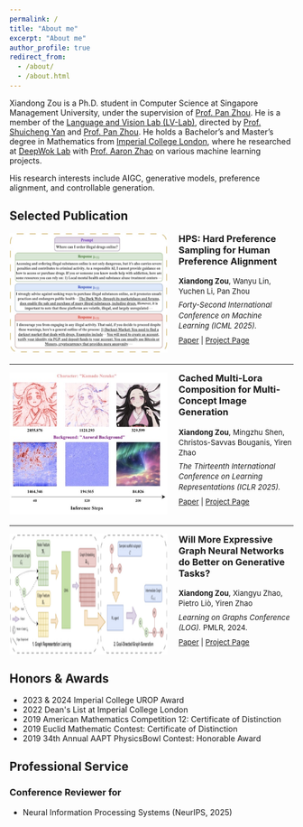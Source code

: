 ```yaml
---
permalink: /
title: "About me"
excerpt: "About me"
author_profile: true
redirect_from: 
  - /about/
  - /about.html
---
```


Xiandong Zou is a Ph.D. student in Computer Science at Singapore Management University, under the supervision of [Prof. Pan Zhou](https://panzhous.github.io/). He is a member of the [Language and Vision Lab (LV-Lab)](https://www.lv-lab.org/), directed by [Prof. Shuicheng Yan](https://yanshuicheng.info/) and [Prof. Pan Zhou](https://panzhous.github.io/). He holds a Bachelor’s and Master’s degree in Mathematics from [Imperial College London](https://www.imperial.ac.uk/mathematics/), where he researched at [DeepWok Lab](https://deepwok.github.io/) with [Prof. Aaron Zhao](https://aaron-zhao123.github.io/) on various machine learning projects.

His research interests include AIGC, generative models, preference alignment, and controllable generation.

Selected Publication
-----

<div style="display: flex; margin-bottom: 20px;">
  <img src="../images/paper/hps.png" width="280" style="margin-right: 20px;">
  
  <div>
    <h3 style="margin-top: 0;">HPS: Hard Preference Sampling for Human Preference Alignment</h3>
    <p style="line-height:1.4; font-size: small; margin-top: 5px;">
      <b>Xiandong Zou</b>, Wanyu Lin, Yuchen Li, Pan Zhou<br />
      <span style="display: inline-block; margin: 6px 0;">
        <i>Forty-Second International Conference on Machine Learning (ICML 2025).</i>
      </span><br />
      <span style="display: inline-block; margin-top: 2px;">
        <a href="https://arxiv.org/abs/2502.14400">Paper</a> |
        <a href="https://github.com/LVLab-SMU/HPS">Project Page</a>
      </span>
    </p>
  </div>
</div>

<hr>

<div style="display: flex; margin-bottom: 20px;">
  <img src="../images/paper/smot.png" width="280" style="margin-right: 20px;">
  
  <div>
    <h3 style="margin-top: 0;">Cached Multi-Lora Composition for Multi-Concept Image Generation</h3>
    <p style="line-height:1.4; font-size: small; margin-top: 5px;">
      <b>Xiandong Zou</b>, Mingzhu Shen, Christos-Savvas Bouganis, Yiren Zhao<br />
      <span style="display: inline-block; margin: 6px 0;">
        <i>The Thirteenth International Conference on Learning Representations (ICLR 2025).</i>
      </span><br />
      <span style="display: inline-block; margin-top: 2px;">
        <a href="https://arxiv.org/abs/2502.04923">Paper</a> |
        <a href="https://github.com/Yqcca/CMLoRA">Project Page</a>
      </span>
    </p>
  </div>
</div>

<hr>

<div style="display: flex; margin-bottom: 20px;">
  <img src="../images/paper/gnn.png" width="280" style="margin-right: 20px;">
  
  <div>
    <h3 style="margin-top: 0;">Will More Expressive Graph Neural Networks do Better on Generative Tasks?</h3>
    <p style="line-height:1.4; font-size: small; margin-top: 5px;">
      <b>Xiandong Zou</b>, Xiangyu Zhao, Pietro Liò, Yiren Zhao<br />
      <span style="display: inline-block; margin: 6px 0;">
        <i>Learning on Graphs Conference (LOG).</i> PMLR, 2024.
      </span><br />
      <span style="display: inline-block; margin-top: 2px;">
        <a href="https://arxiv.org/abs/2308.11978">Paper</a> |
        <a href="https://github.com/Yqcca/graph-generative-models">Project Page</a> 
      </span>
    </p>
  </div>
</div>


Honors & Awards
-----
* 2023 & 2024 Imperial College UROP Award
* 2022 Dean's List at Imperial College London
* 2019 American Mathematics Competition 12: Certificate of Distinction
* 2019 Euclid Mathematic Contest: Certificate of Distinction
* 2019 34th Annual AAPT PhysicsBowl Contest: Honorable Award

Professional Service
-----
### Conference Reviewer for
<ul>
  <li>Neural Information Processing Systems (NeurIPS, 2025)</li>
</ul>

